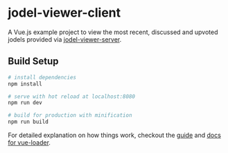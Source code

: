 # jodel-viewer-client

A Vue.js example project to view the most recent, discussed and upvoted jodels provided via [jodel-viewer-server](https://github.com/maximumstock/jodel-viewer-server).

## Build Setup

``` bash
# install dependencies
npm install

# serve with hot reload at localhost:8080
npm run dev

# build for production with minification
npm run build
```

For detailed explanation on how things work, checkout the [guide](http://vuejs-templates.github.io/webpack/) and [docs for vue-loader](http://vuejs.github.io/vue-loader).
